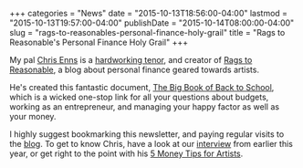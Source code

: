 +++
categories = "News"
date = "2015-10-13T18:56:00-04:00"
lastmod = "2015-10-13T19:57:00-04:00"
publishDate = "2015-10-14T08:00:00-04:00"
slug = "rags-to-reasonables-personal-finance-holy-grail"
title = "Rags to Reasonable&#039;s Personal Finance Holy Grail"
+++

My pal [Chris Enns](/scene/people/christopher-enns/) is a [hardworking tenor](http://www.schmopera.com/on-the-road-the-bicycle-opera-project/), and creator of [Rags to Reasonable](http://www.ragstoreasonable.com/), a blog about personal finance geared towards artists. 

He's created this fantastic document, [The Big Book of Back to School](http://us10.campaign-archive1.com/?u=b87953eb96200303db4281a42&id=fe5172bd78), which is a wicked one-stop link for all your questions about budgets, working as an entrepreneur, and managing your happy factor as well as your money. 

I highly suggest bookmarking this newsletter, and paying regular visits to the [blog](http://www.ragstoreasonable.com/). To get to know Chris, have a look at our [interview](/chris-enns-rags-to-reasonable/) from earlier this year, or get right to the point with his [5 Money Tips for Artists](https://www.youtube.com/watch?v=HJoaiRHHZcs).
